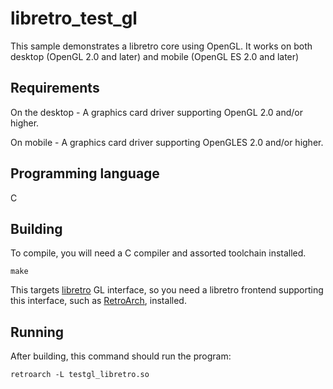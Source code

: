 # libretro_test_gl
This sample demonstrates a libretro core using OpenGL. It works on both desktop (OpenGL 2.0 and later) and mobile (OpenGL ES 2.0 and later)

## Requirements
On the desktop - A graphics card driver supporting OpenGL 2.0 and/or higher.

On mobile      - A graphics card driver supporting OpenGLES 2.0 and/or higher.

## Programming language
C

## Building
To compile, you will need a C compiler and assorted toolchain installed.

    make

This targets [libretro](http://libretro.com) GL interface, so you need a libretro frontend supporting this interface, such as [RetroArch](https://github.com/libretro/RetroArch), installed.

## Running
After building, this command should run the program:

    retroarch -L testgl_libretro.so
